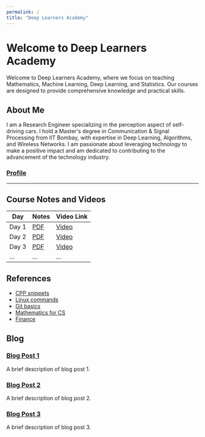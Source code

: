 ```yaml
---
permalink: /
title: "Deep Learners Academy"
---
```


# Welcome to Deep Learners Academy

Welcome to Deep Learners Academy, where we focus on teaching Mathematics, Machine Learning, Deep Learning, and Statistics. Our courses are designed to provide comprehensive knowledge and practical skills.

## About Me
I am a Research Engineer specializing in the perception aspect of self-driving cars. I hold a Master's degree in Communication & Signal Processing from IIT Bombay, with expertise in Deep Learning, Algorithms, and Wireless Networks. I am passionate about leveraging technology to make a positive impact and am dedicated to contributing to the advancement of the technology industry.

### [Profile](link-to-your-profile)

---

## Course Notes and Videos

| Day | Notes | Video Link |
| --- | ----- | ---------- |
| Day 1 | [PDF](link-to-pdf) | [Video](link-to-video) |
| Day 2 | [PDF](link-to-pdf) | [Video](link-to-video) |
| Day 3 | [PDF](link-to-pdf) | [Video](link-to-video) |
| ... | ... | ... |

## References

- [CPP snippets](https://docs.google.com/document/d/1vqOmUQLjMNSWtA2sj3320rrJb-eU53br9P6kYgB2Fgw/edit?usp=sharing)
- [Linux commands](https://docs.google.com/document/d/1LqXZi_tfDFLgTGCawRm7t7PSSc-XgfItKZgRA9kOi2c/edit?usp=sharing)
- [Git basics](https://docs.google.com/document/d/1tFNbIYvuYCqrobKvcDuVrcfnsQtUtzg3Lz3mIJmbszw/edit?usp=sharing)
- [Mathematics for CS](https://drive.google.com/file/d/1hpOhNSDPqEI9rgZWZIcOEUS2uAO9i842/view?usp=sharing)
- [Finance](https://drive.google.com/file/d/1nhSsg_kz5-3zC6Ude_GveRM_AZ4TgRH0/view?usp=sharing)

## Blog

### [Blog Post 1](link-to-blog-post-1)
A brief description of blog post 1.

### [Blog Post 2](link-to-blog-post-2)
A brief description of blog post 2.

### [Blog Post 3](link-to-blog-post-3)
A brief description of blog post 3.
